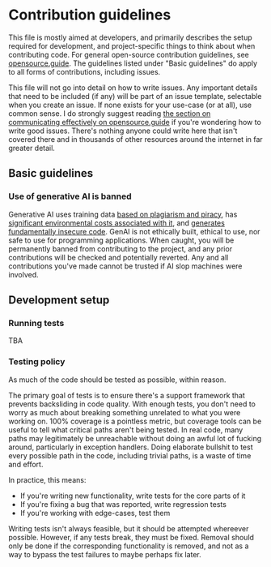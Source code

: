 # Contribution guidelines

This file is mostly aimed at developers, and primarily describes the setup required for development, and project-specific things to think about when contributing code. For general open-source contribution guidelines, see [opensource.guide](//opensource.guide). The guidelines listed under "Basic guidelines" do apply to all forms of contributions, including issues.

This file will not go into detail on how to write issues. Any important details that need to be included (if any) will be part of an issue template, selectable when you create an issue. If none exists for your use-case (or at all), use common sense. I do strongly suggest reading [the section on communicating effectively on opensource.guide](https://opensource.guide/how-to-contribute/#communicating-effectively) if you're wondering how to write good issues. There's nothing anyone could write here that isn't covered there and in thousands of other resources around the internet in far greater detail.

## Basic guidelines

### Use of generative AI is banned

Generative AI uses training data [based on plagiarism and piracy](https://web.archive.org/web/20250000000000*/https://www.theatlantic.com/technology/archive/2025/03/libgen-meta-openai/682093/), has [significant environmental costs associated with it](https://doi.org/10.21428/e4baedd9.9070dfe7), and [generates fundamentally insecure code](https://doi.org/10.1007/s10664-024-10590-1). GenAI is not ethically built, ethical to use, nor safe to use for programming applications. When caught, you will be permanently banned from contributing to the project, and any prior contributions will be checked and potentially reverted. Any and all contributions you've made cannot be trusted if AI slop machines were involved.

## Development setup



### Running tests

TBA

### Testing policy

As much of the code should be tested as possible, within reason.

The primary goal of tests is to ensure there's a support framework that prevents backsliding in code quality. With enough tests, you don't need to worry as much about breaking something unrelated to what you were working on. 100% coverage is a pointless metric, but coverage tools can be useful to tell what critical paths aren't being tested. In real code, many paths may legitimately be unreachable without doing an awful lot of fucking around, particularly in exception handlers. Doing elaborate bullshit to test every possible path in the code, including trivial paths, is a waste of time and effort.

In practice, this means:

* If you're writing new functionality, write tests for the core parts of it
* If you're fixing a bug that was reported, write regression tests
* If you're working with edge-cases, test them

Writing tests isn't always feasible, but it should be attempted whereever possible. However, if any tests break, they must be fixed. Removal should only be done if the corresponding functionality is removed, and not as a way to bypass the test failures to maybe perhaps fix later.
